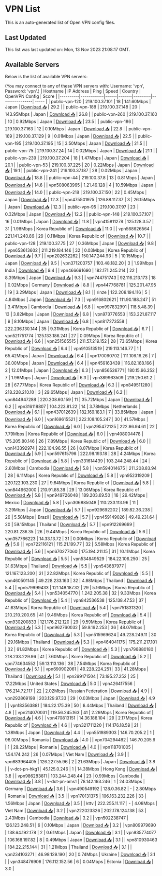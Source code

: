 # VPN List

This is an auto-generated list of Open VPN config files.

## Last Updated

This list was last updated on: Mon, 13 Nov 2023 21:08:17 GMT.

## Available Servers

Below is the list of available VPN servers:

(You may connect to any of these VPN servers with: Username: 'vpn', Password: 'vpn'.)
| Hostname | IP Address | Ping | Speed | Country | OpenVPN Config | Score |
|----------|------------|------|-------|---------|----------------| ----- |
| public-vpn-120 | 219.100.37.101 | 18 | 141.60Mbps | Japan | [Download 📥](./configs/server_0_JP.ovpn) | 29.2 |
| public-vpn-188 | 219.100.37.148 | 20 | 143.95Mbps | Japan | [Download 📥](./configs/server_1_JP.ovpn) | 26.8 |
| public-vpn-260 | 219.100.37.160 | 10 | 0.92Mbps | Japan | [Download 📥](./configs/server_2_JP.ovpn) | 23.5 |
| public-vpn-186 | 219.100.37.163 | 12 | 0.10Mbps | Japan | [Download 📥](./configs/server_3_JP.ovpn) | 22.8 |
| public-vpn-169 | 219.100.37.129 | 9 | 0.01Mbps | Japan | [Download 📥](./configs/server_4_JP.ovpn) | 22.5 |
| public-vpn-195 | 219.100.37.195 | 15 | 3.50Mbps | Japan | [Download 📥](./configs/server_5_JP.ovpn) | 21.5 |
| public-vpn-75 | 219.100.37.24 | 14 | 0.02Mbps | Japan | [Download 📥](./configs/server_6_JP.ovpn) | 21.1 |
| public-vpn-239 | 219.100.37.204 | 18 | 1.47Mbps | Japan | [Download 📥](./configs/server_7_JP.ovpn) | 20.1 |
| public-vpn-53 | 219.100.37.225 | 20 | 0.22Mbps | Japan | [Download 📥](./configs/server_8_JP.ovpn) | 19.1 |
| public-vpn-241 | 219.100.37.187 | 28 | 0.02Mbps | Japan | [Download 📥](./configs/server_9_JP.ovpn) | 18.8 |
| public-vpn-44 | 219.100.37.8 | 13 | 0.81Mbps | Japan | [Download 📥](./configs/server_10_JP.ovpn) | 14.6 |
| vpn508063965 | 1.21.49.128 | 4 | 10.59Mbps | Japan | [Download 📥](./configs/server_11_JP.ovpn) | 14.0 |
| public-vpn-218 | 219.100.37.150 | 22 | 0.45Mbps | Japan | [Download 📥](./configs/server_12_JP.ovpn) | 12.3 |
| vpn475501975 | 126.88.117.37 | 3 | 26.15Mbps | Japan | [Download 📥](./configs/server_13_JP.ovpn) | 12.3 |
| public-vpn-95 | 219.100.37.97 | 23 | 0.32Mbps | Japan | [Download 📥](./configs/server_14_JP.ovpn) | 12.2 |
| public-vpn-148 | 219.100.37.107 | 16 | 0.01Mbps | Japan | [Download 📥](./configs/server_15_JP.ovpn) | 11.8 |
| vpn415811278 | 125.128.3.57 | 31 | 1.98Mbps | Korea Republic of | [Download 📥](./configs/server_16_KR.ovpn) | 11.0 |
| vpn568626564 | 221.141.240.86 | 29 | 0.11Mbps | Korea Republic of | [Download 📥](./configs/server_17_KR.ovpn) | 10.7 |
| public-vpn-128 | 219.100.37.75 | 27 | 0.36Mbps | Japan | [Download 📥](./configs/server_18_JP.ovpn) | 9.8 |
| vpn653613602 | 211.219.184.146 | 32 | 0.03Mbps | Korea Republic of | [Download 📥](./configs/server_19_KR.ovpn) | 9.7 |
| vpn202632262 | 150.147.244.93 | 5 | 10.15Mbps | Japan | [Download 📥](./configs/server_20_JP.ovpn) | 9.5 |
| vpn371203757 | 103.48.182.20 | 3 | 1.99Mbps | India | [Download 📥](./configs/server_21_IN.ovpn) | 9.4 |
| vpn466691690 | 182.171.245.214 | 22 | 8.39Mbps | Japan | [Download 📥](./configs/server_22_JP.ovpn) | 9.3 |
| vpn744751743 | 92.116.213.173 | 18 | 0.02Mbps | Germany | [Download 📥](./configs/server_23_DE.ovpn) | 8.8 |
| vpn447768781 | 125.201.47.95 | 19 | 3.29Mbps | Japan | [Download 📥](./configs/server_24_JP.ovpn) | 8.1 |
| rinze | 122.208.194.116 | 5 | 4.84Mbps | Japan | [Download 📥](./configs/server_25_JP.ovpn) | 7.3 |
| vpn916802621 | 111.90.188.247 | 51 | 3.41Mbps | Cambodia | [Download 📥](./configs/server_26_KH.ovpn) | 6.8 |
| vpn997832991 | 118.5.48.39 | 13 | 3.82Mbps | Japan | [Download 📥](./configs/server_27_JP.ovpn) | 6.8 |
| vpn973776553 | 153.221.87.117 | 9 | 8.10Mbps | Japan | [Download 📥](./configs/server_28_JP.ovpn) | 6.8 |
| vpn817273558 | 222.236.130.144 | 35 | 9.31Mbps | Korea Republic of | [Download 📥](./configs/server_29_KR.ovpn) | 6.7 |
| vpn521751774 | 125.133.186.241 | 27 | 0.09Mbps | Korea Republic of | [Download 📥](./configs/server_30_KR.ovpn) | 6.6 |
| vpn251565515 | 211.57.219.152 | 28 | 73.65Mbps | Korea Republic of | [Download 📥](./configs/server_31_KR.ovpn) | 6.4 |
| vpn910513519 | 219.113.146.77 | 1 | 65.42Mbps | Japan | [Download 📥](./configs/server_32_JP.ovpn) | 6.4 |
| vpn170060702 | 111.106.16.26 | 7 | 36.00Mbps | Japan | [Download 📥](./configs/server_33_JP.ovpn) | 6.4 |
| vpn456163439 | 116.82.168.166 | 2 | 12.01Mbps | Japan | [Download 📥](./configs/server_34_JP.ovpn) | 6.3 |
| vpn856526771 | 180.15.96.252 | 7 | 1.96Mbps | Japan | [Download 📥](./configs/server_35_JP.ovpn) | 6.3 |
| vpn389963509 | 219.250.61.2 | 28 | 67.77Mbps | Korea Republic of | [Download 📥](./configs/server_36_KR.ovpn) | 6.3 |
| vpn849511280 | 218.228.210.10 | 3 | 29.65Mbps | Japan | [Download 📥](./configs/server_37_JP.ovpn) | 6.2 |
| vpn844947288 | 220.208.60.159 | 11 | 35.72Mbps | Japan | [Download 📥](./configs/server_38_JP.ovpn) | 6.2 |
| vpn316118807 | 104.223.81.22 | 14 | 3.78Mbps | Netherlands | [Download 📥](./configs/server_39_NL.ovpn) | 6.1 |
| vpn437012639 | 182.169.183.1 | 7 | 33.85Mbps | Japan | [Download 📥](./configs/server_40_JP.ovpn) | 6.0 |
| vpn169615521 | 222.108.105.247 | 30 | 41.57Mbps | Korea Republic of | [Download 📥](./configs/server_41_KR.ovpn) | 6.0 |
| vpn295472125 | 222.96.94.61 | 22 | 7.79Mbps | Korea Republic of | [Download 📥](./configs/server_42_KR.ovpn) | 6.0 |
| vpn408004478 | 175.205.80.146 | 26 | 7.89Mbps | Korea Republic of | [Download 📥](./configs/server_43_KR.ovpn) | 6.0 |
| vpn143392974 | 222.104.96.55 | 26 | 8.07Mbps | Korea Republic of | [Download 📥](./configs/server_44_KR.ovpn) | 5.9 |
| vpn597615796 | 222.98.193.18 | 28 | 4.24Mbps | Korea Republic of | [Download 📥](./configs/server_45_KR.ovpn) | 5.8 |
| vpn331614439 | 103.244.248.44 | 24 | 2.60Mbps | Cambodia | [Download 📥](./configs/server_46_KH.ovpn) | 5.8 |
| vpn594014675 | 211.208.83.94 | 28 | 6.11Mbps | Korea Republic of | [Download 📥](./configs/server_47_KR.ovpn) | 5.8 |
| vpn952319209 | 220.122.103.230 | 27 | 9.64Mbps | Korea Republic of | [Download 📥](./configs/server_48_KR.ovpn) | 5.8 |
| vpn844662000 | 210.91.88.38 | 29 | 13.06Mbps | Korea Republic of | [Download 📥](./configs/server_49_KR.ovpn) | 5.8 |
| vpn949726048 | 189.203.69.50 | 16 | 29.42Mbps | Mexico | [Download 📥](./configs/server_50_MX.ovpn) | 5.8 |
| vpn306885048 | 110.233.113.96 | 11 | 3.29Mbps | Japan | [Download 📥](./configs/server_51_JP.ovpn) | 5.7 |
| vpn929692202 | 189.82.36.238 | 26 | 5.58Mbps | Brazil | [Download 📥](./configs/server_52_BR.ovpn) | 5.7 |
| vpn459149026 | 49.49.231.64 | 20 | 59.15Mbps | Thailand | [Download 📥](./configs/server_53_TH.ovpn) | 5.7 |
| vpn912269699 | 220.81.236.35 | 26 | 9.44Mbps | Korea Republic of | [Download 📥](./configs/server_54_KR.ovpn) | 5.6 |
| vpn357766223 | 14.33.13.72 | 31 | 0.00Mbps | Korea Republic of | [Download 📥](./configs/server_55_KR.ovpn) | 5.6 |
| vpn722116121 | 115.21.199.77 | 32 | 5.58Mbps | Korea Republic of | [Download 📥](./configs/server_56_KR.ovpn) | 5.6 |
| vpn670277060 | 175.194.211.15 | 31 | 10.11Mbps | Korea Republic of | [Download 📥](./configs/server_57_KR.ovpn) | 5.5 |
| vpn534849529 | 184.22.106.250 | 25 | 31.63Mbps | Thailand | [Download 📥](./configs/server_58_TH.ovpn) | 5.5 |
| vpn543687977 | 121.167.123.200 | 31 | 22.82Mbps | Korea Republic of | [Download 📥](./configs/server_59_KR.ovpn) | 5.5 |
| vpn460501145 | 49.228.233.163 | 32 | 4.98Mbps | Thailand | [Download 📥](./configs/server_60_TH.ovpn) | 5.4 |
| vpn579999433 | 121.148.187.32 | 29 | 5.16Mbps | Korea Republic of | [Download 📥](./configs/server_61_KR.ovpn) | 5.4 |
| vpn534054770 | 1.242.205.38 | 32 | 9.33Mbps | Korea Republic of | [Download 📥](./configs/server_62_KR.ovpn) | 5.4 |
| vpn842536538 | 125.138.47.53 | 37 | 41.63Mbps | Korea Republic of | [Download 📥](./configs/server_63_KR.ovpn) | 5.4 |
| vpn751831320 | 210.210.200.65 | 41 | 9.49Mbps | Korea Republic of | [Download 📥](./configs/server_64_KR.ovpn) | 5.4 |
| vpn930200833 | 121.176.212.120 | 29 | 9.59Mbps | Korea Republic of | [Download 📥](./configs/server_65_KR.ovpn) | 5.3 |
| vpn962760032 | 59.9.192.253 | 36 | 48.07Mbps | Korea Republic of | [Download 📥](./configs/server_66_KR.ovpn) | 5.3 |
| vpn515969624 | 49.228.249.11 | 30 | 29.16Mbps | Thailand | [Download 📥](./configs/server_67_TH.ovpn) | 5.3 |
| vpn464041175 | 175.211.217.101 | 32 | 61.82Mbps | Korea Republic of | [Download 📥](./configs/server_68_KR.ovpn) | 5.3 |
| vpn796880180 | 218.233.229.96 | 41 | 7.60Mbps | Korea Republic of | [Download 📥](./configs/server_69_KR.ovpn) | 5.2 |
| vpn774634552 | 59.13.113.136 | 38 | 7.54Mbps | Korea Republic of | [Download 📥](./configs/server_70_KR.ovpn) | 5.1 |
| vpn690902061 | 49.228.224.251 | 33 | 41.28Mbps | Thailand | [Download 📥](./configs/server_71_TH.ovpn) | 5.1 |
| vpn299171504 | 73.195.27.252 | 25 | 17.22Mbps | United States | [Download 📥](./configs/server_72_US.ovpn) | 5.0 |
| vpn426417556 | 176.214.72.117 | 22 | 2.02Mbps | Russian Federation | [Download 📥](./configs/server_73_RU.ovpn) | 4.9 |
| vpn292869198 | 203.129.97.33 | 29 | 0.03Mbps | Japan | [Download 📥](./configs/server_74_JP.ovpn) | 4.9 |
| vpn183563881 | 184.22.175.39 | 50 | 8.44Mbps | Thailand | [Download 📥](./configs/server_75_TH.ovpn) | 4.8 |
| vpn214070031 | 119.56.245.163 | 41 | 2.29Mbps | Korea Republic of | [Download 📥](./configs/server_76_KR.ovpn) | 4.6 |
| vpn470813151 | 14.36.188.104 | 29 | 2.17Mbps | Korea Republic of | [Download 📥](./configs/server_77_KR.ovpn) | 4.6 |
| vpn321711220 | 114.176.18.59 | 21 | 1.38Mbps | Japan | [Download 📥](./configs/server_78_JP.ovpn) | 4.4 |
| vpn551989303 | 146.70.205.2 | 1 | 98.00Mbps | Romania | [Download 📥](./configs/server_79_RO.ovpn) | 4.0 |
| vpn704294482 | 146.70.205.6 | 1 | 28.22Mbps | Romania | [Download 📥](./configs/server_80_RO.ovpn) | 4.0 |
| vpn118701005 | 1.54.174.242 | 26 | 0.07Mbps | Viet Nam | [Download 📥](./configs/server_81_VN.ovpn) | 3.9 |
| vpn683964405 | 126.227.55.96 | 2 | 21.63Mbps | Japan | [Download 📥](./configs/server_82_JP.ovpn) | 3.8 |
| v-dot-pn-hkg1 | 45.125.0.246 | 1 | 14.38Mbps | Hong Kong | [Download 📥](./configs/server_83_HK.ovpn) | 3.8 |
| vpn986283811 | 103.244.248.44 | 23 | 0.99Mbps | Cambodia | [Download 📥](./configs/server_84_KH.ovpn) | 3.8 |
| v-dot-pn-ams1 | 78.142.193.246 | 1 | 24.03Mbps | Germany | [Download 📥](./configs/server_85_DE.ovpn) | 3.6 |
| vpn490549192 | 128.0.36.82 | - | 2.80Mbps | Romania | [Download 📥](./configs/server_86_RO.ovpn) | 3.5 |
| vpn170131375 | 106.163.232.226 | 33 | 1.56Mbps | Japan | [Download 📥](./configs/server_87_JP.ovpn) | 3.5 |
| kttv | 222.255.11.117 | - | 4.08Mbps | Viet Nam | [Download 📥](./configs/server_88_VN.ovpn) | 3.2 |
| vpn222023326 | 202.178.124.138 | 53 | 2.43Mbps | Cambodia | [Download 📥](./configs/server_89_KH.ovpn) | 3.2 |
| vpn502238747 | 126.123.248.51 | 9 | 0.10Mbps | Japan | [Download 📥](./configs/server_90_JP.ovpn) | 3.2 |
| vpn809979690 | 138.64.192.178 | 2 | 0.61Mbps | Japan | [Download 📥](./configs/server_91_JP.ovpn) | 3.1 |
| vpn835774077 | 106.168.197.82 | 8 | 0.49Mbps | Japan | [Download 📥](./configs/server_92_JP.ovpn) | 3.1 |
| vpn810930463 | 184.22.215.144 | 31 | 1.21Mbps | Thailand | [Download 📥](./configs/server_93_TH.ovpn) | 3.1 |
| vpn234103271 | 46.98.129.190 | 20 | 0.74Mbps | Ukraine | [Download 📥](./configs/server_94_UA.ovpn) | 3.1 |
| vpn348476909 | 176.112.152.56 | 6 | 0.04Mbps | Estonia | [Download 📥](./configs/server_95_EE.ovpn) | 3.0 |
